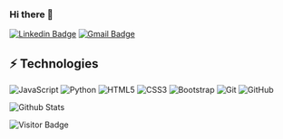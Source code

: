 ### Hi there 👋


[![Linkedin Badge](https://img.shields.io/badge/-harrissultan009-blue?style=flat-square&logo=Linkedin&logoColor=white&link=https://www.linkedin.com/in/harrissultan009/)](https://www.linkedin.com/in/harrissultan009/)
[![Gmail Badge](https://img.shields.io/badge/-mdraanik12@gmail.com-c14438?style=flat-square&logo=Gmail&logoColor=white&link=mailto:harrissultan0@gmail.com)](mailto:harrissultan0@gmail.com)


## ⚡ Technologies

![JavaScript](https://img.shields.io/badge/-JavaScript-black?style=flat-square&logo=javascript)
![Python](https://img.shields.io/badge/-Python-black?style=flat-square&logo=Python)
![HTML5](https://img.shields.io/badge/-HTML5-E34F26?style=flat-square&logo=html5&logoColor=white)
![CSS3](https://img.shields.io/badge/-CSS3-1572B6?style=flat-square&logo=css3)
![Bootstrap](https://img.shields.io/badge/-Bootstrap-563D7C?style=flat-square&logo=bootstrap)
![Git](https://img.shields.io/badge/-Git-black?style=flat-square&logo=git)
![GitHub](https://img.shields.io/badge/-GitHub-181717?style=flat-square&logo=github)

![Github Stats](https://github-readme-stats.vercel.app/api?username=Mysticprojects&count_private=true&show_icons=true&include_all_commits=true)

![Visitor Badge](https://visitor-badge.laobi.icu/badge?page_id=Mysticprojects.Mysticprojects)
